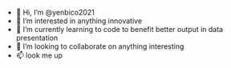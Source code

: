 - 👋 Hi, I’m @yenbico2021
- 👀 I’m interested in anything innovative
- 🌱 I’m currently learning to code to benefit better output in data presentation
- 💞️ I’m looking to collaborate on anything interesting
- 📫 look me up

<!---
yenbico2021/yenbico2021 is a ✨ special ✨ repository because its `README.md` (this file) appears on your GitHub profile.
You can click the Preview link to take a look at your changes.
--->

